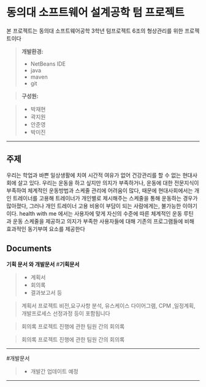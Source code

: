 동의대 소프트웨어 설계공학 텀 프로젝트
===================


본 프로젝트는 동의대 소프트웨어공학 3학년 텀프로젝트 6조의
형상관리를 위한 프로젝트이다

>**개발환경:**
> - NetBeans IDE
> - java
> - maven
> - git


> **구성원:**

> - 박재현
> - 곽지원
> - 안준영
> - 박미진



----------
주제
-------------
우리는 학업과 바쁜 일상생활에 치여 시간적 여유가 없어 건강관리를 할 수 없는 현대사회에
살고 있다. 우리는 운동을 하고 싶지만 의지가 부족하거나, 운동에 대한 전문지식이 
부족하여 체계적인 운동방법과 스케줄 관리에 어려움이 많다, 
때문에 현대사회에서는 개인 트레이너를 고용해 
트레이너가 개인별로 제시해주는 스케줄을 통해 운동하는 경우가 많아졌다,
그러나 개인 트레이너 고용 비용이 부담이 되는 사람에게는, 불가능한 이야기이다. 
health with me 에서는 사용자에 맞게 자신의 수준에 따른 체계적인 운동 루틴 과 운동 스케줄을 제공하고 
의지가 부족한 사용자들에 대해 기존의 프로그램들에 비해 효과적인 동기부여 요소를 제공한다

Documents
-------------

**기획 문서 와 개발문서**
#**기획문서**
>- 계획서
> - 회의록
> - 결과보고서 등

> 
> <i class="icon-file"></i> 계획서
>프로젝트 비전,요구사항 분석, 유스케이스 다이어그램, CPM ,일정계획,개발프로세스 선정과정 등이 포함됩니다

> <i class="icon-folder-open"></i>회의록
>프로젝트 진행에 관한 팀원 간의 회의록

> <i class="icon-folder-open"></i>회의록
>프로젝트 진행에 관한 팀원 간의 회의록

--------------------------------------------------

#개발문서
> - 개발간 업데이트 예정 

---------------------------------------------



